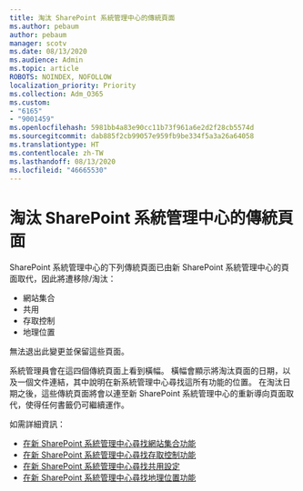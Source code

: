 ```yaml
---
title: 淘汰 SharePoint 系統管理中心的傳統頁面
ms.author: pebaum
author: pebaum
manager: scotv
ms.date: 08/13/2020
ms.audience: Admin
ms.topic: article
ROBOTS: NOINDEX, NOFOLLOW
localization_priority: Priority
ms.collection: Adm_O365
ms.custom:
- "6165"
- "9001459"
ms.openlocfilehash: 5981bb4a83e90cc11b73f961a6e2d2f28cb5574d
ms.sourcegitcommit: dab885f2cb99057e959fb9be334f5a3a26a64058
ms.translationtype: HT
ms.contentlocale: zh-TW
ms.lasthandoff: 08/13/2020
ms.locfileid: "46665530"
---
```

# <a name="retire-classic-pages-in-sharepoint-admin-center"></a>淘汰 SharePoint 系統管理中心的傳統頁面

SharePoint 系統管理中心的下列傳統頁面已由新 SharePoint 系統管理中心的頁面取代，因此將遭移除/淘汰： 

- 網站集合 
- 共用
- 存取控制
- 地理位置

無法退出此變更並保留這些頁面。

系統管理員會在這四個傳統頁面上看到橫幅。 橫幅會顯示將淘汰頁面的日期，以及一個文件連結，其中說明在新系統管理中心尋找這所有功能的位置。 在淘汰日期之後，這些傳統頁面將會以連至新 SharePoint 系統管理中心的重新導向頁面取代，使得任何書籤仍可繼續運作。
  
如需詳細資訊：

- [在新 SharePoint 系統管理中心尋找網站集合功能](https://docs.microsoft.com/sharepoint/site-collections-page)
- [在新 SharePoint 系統管理中心尋找存取控制功能](https://docs.microsoft.com/sharepoint/control-access)
- [在新 SharePoint 系統管理中心尋找共用設定](https://docs.microsoft.com/sharepoint/sharing-settings)
- [在新 SharePoint 系統管理中心尋找地理位置功能](https://docs.microsoft.com/sharepoint/manage-geo-locations)